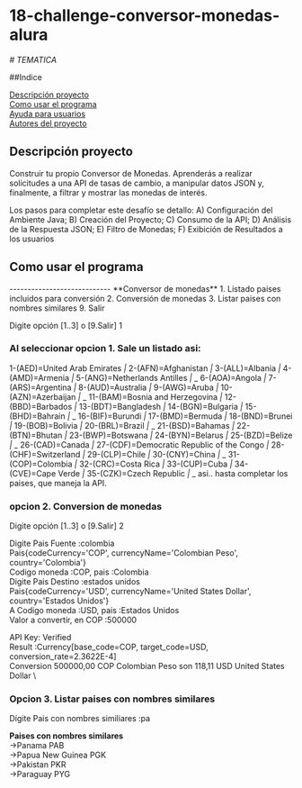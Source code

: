 # 18-challenge-conversor-monedas-alura

<em> # TEMATICA </em>

##Indice

[Descripción proyecto](#descripción-proyecto) \
[Como usar el programa](#como-usar-el-programa) \
[Ayuda para usuarios](#ayuda-para-usuarios) \
[Autores del proyecto](#autores-del-proyecto)

<h2>Descripción proyecto</h2>

Construir tu propio Conversor de Monedas.
Aprenderás a realizar solicitudes a una API de tasas de cambio, a manipular datos JSON y,
finalmente, a filtrar y mostrar las monedas de interés.

Los pasos para completar este desafío se detallo:
A) Configuración del Ambiente Java;
B) Creación del Proyecto;
C) Consumo de la API;
D) Análisis de la Respuesta JSON;
E) Filtro de Monedas;
F) Exibición de Resultados a los usuarios
<h2>Como usar el programa</h2>
----------------------------
**Conversor de monedas**
1. Listado paises incluidos para conversión
2. Conversión de monedas
3. Listar paises con nombres similares
9. Salir

Digite opción [1..3] o [9.Salir] 1

<h3>Al seleccionar opcion 1. Sale un listado asi:</h3>

1-(AED)=United Arab Emirates *|* 2-(AFN)=Afghanistan *|* 3-(ALL)=Albania *|* 4-(AMD)=Armenia *|* 5-(ANG)=Netherlands Antilles *|* _
6-(AOA)=Angola *|* 7-(ARS)=Argentina *|* 8-(AUD)=Australia *|* 9-(AWG)=Aruba *|* 10-(AZN)=Azerbaijan *|* _
11-(BAM)=Bosnia and Herzegovina *|* 12-(BBD)=Barbados *|* 13-(BDT)=Bangladesh *|* 14-(BGN)=Bulgaria *|* 15-(BHD)=Bahrain *|* _
16-(BIF)=Burundi *|* 17-(BMD)=Bermuda *|* 18-(BND)=Brunei *|* 19-(BOB)=Bolivia *|* 20-(BRL)=Brazil *|* _
21-(BSD)=Bahamas *|* 22-(BTN)=Bhutan *|* 23-(BWP)=Botswana *|* 24-(BYN)=Belarus *|* 25-(BZD)=Belize *|* _
26-(CAD)=Canada *|* 27-(CDF)=Democratic Republic of the Congo *|* 28-(CHF)=Switzerland *|* 29-(CLP)=Chile *|* 30-(CNY)=China *|* _
31-(COP)=Colombia *|* 32-(CRC)=Costa Rica *|* 33-(CUP)=Cuba *|* 34-(CVE)=Cape Verde *|* 35-(CZK)=Czech Republic *|* _
asi.. hasta completar los paises, que maneja la API.

<h3>opcion 2. Conversion de monedas</h3>
Digite opción [1..3] o [9.Salir] 2

Digite Pais Fuente :colombia \
Pais{codeCurrency='COP', currencyName='Colombian Peso', country='Colombia'} \
Codigo moneda :COP, pais :Colombia \
Digite Pais Destino :estados unidos \
Pais{codeCurrency='USD', currencyName='United States Dollar', country='Estados Unidos'} \
A Codigo moneda :USD, pais :Estados Unidos \
Valor a convertir, en COP :500000 

API Key: Verified \
Result :Currency[base_code=COP, target_code=USD, conversion_rate=2.3622E-4] \
Conversion 500000,00  COP   Colombian Peso son 118,11  USD United States Dollar \

<h3>Opcion 3. Listar paises con nombres similares</h3> 

Dígite Pais con nombres similiares :pa

**Paises con nombres similares** \
->Panama PAB \
->Papua New Guinea PGK \
->Pakistan PKR \
->Paraguay PYG 


